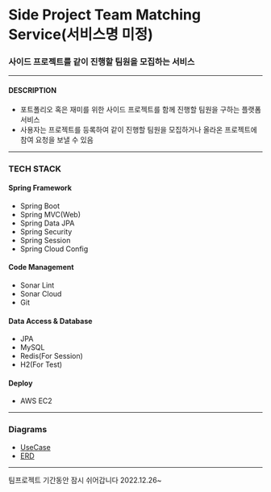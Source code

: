 # Side Project Team Matching Service(서비스명 미정)
### 사이드 프로젝트를 같이 진행할 팀원을 모집하는 서비스

---
#### DESCRIPTION
* 포트폴리오 혹은 재미를 위한 사이드 프로젝트를 함께 진행할 팀원을 구하는 플랫폼 서비스
* 사용자는 프로젝트를 등록하여 같이 진행할 팀원을 모집하거나 올라온 프로젝트에 참여 요청을 보낼 수 있음

---
### TECH STACK
#### Spring Framework
* Spring Boot
* Spring MVC(Web)
* Spring Data JPA
* Spring Security
* Spring Session
* Spring Cloud Config
#### Code Management
* Sonar Lint
* Sonar Cloud
* Git
#### Data Access & Database
* JPA
* MySQL
* Redis(For Session)
* H2(For Test)
#### Deploy
* AWS EC2

---
### Diagrams
* [UseCase](./side-project-use-case.jpg)
* [ERD](https://dbdiagram.io/d/63927a73bae3ed7c4545b28c)

---
팀프로젝트 기간동안 잠시 쉬어갑니다
2022.12.26~
